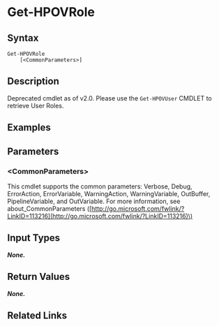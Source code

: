﻿---
description: Get role of user.
---

# Get-HPOVRole

## Syntax

```text
Get-HPOVRole
    [<CommonParameters>]
```

## Description

Deprecated cmdlet as of v2.0.  Please use the `Get-HPOVUser` CMDLET to retrieve User Roles.

## Examples

## Parameters

### &lt;CommonParameters&gt;

This cmdlet supports the common parameters: Verbose, Debug, ErrorAction, ErrorVariable, WarningAction, WarningVariable, OutBuffer, PipelineVariable, and OutVariable. For more information, see about\_CommonParameters \([http://go.microsoft.com/fwlink/?LinkID=113216](http://go.microsoft.com/fwlink/?LinkID=113216)\)

## Input Types

_**None.**_

## Return Values

_**None.**_



## Related Links

